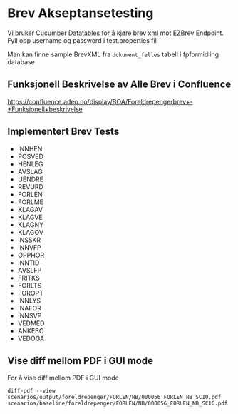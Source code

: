 # Brev Akseptansetesting

Vi bruker Cucumber Datatables for å kjøre brev xml mot EZBrev Endpoint. Fyll opp username og password i test.properties fil

Man kan finne sample BrevXML fra `dokument_felles` tabell i fpformidling database  

## Funksjonell Beskrivelse av Alle Brev i Confluence
https://confluence.adeo.no/display/BOA/Foreldrepengerbrev+-+Funksjonell+beskrivelse

## Implementert Brev Tests

* INNHEN
* POSVED
* HENLEG
* AVSLAG
* UENDRE
* REVURD
* FORLEN
* FORLME
* KLAGAV
* KLAGVE
* KLAGNY
* KLAGOV
* INSSKR
* INNVFP
* OPPHOR
* INNTID
* AVSLFP
* FRITKS
* FORLTS
* FOROPT
* INNLYS
* INAFOR
* INNSVP
* VEDMED
* ANKEBO
* VEDOGA

## Vise diff mellom PDF i GUI mode 
For å vise diff mellom PDF i GUI mode 

`diff-pdf --view  scenarios/output/foreldrepenger/FORLEN/NB/000056_FORLEN_NB_SC10.pdf scenarios/baseline/foreldrepenger/FORLEN/NB/000056_FORLEN_NB_SC10.pdf`
